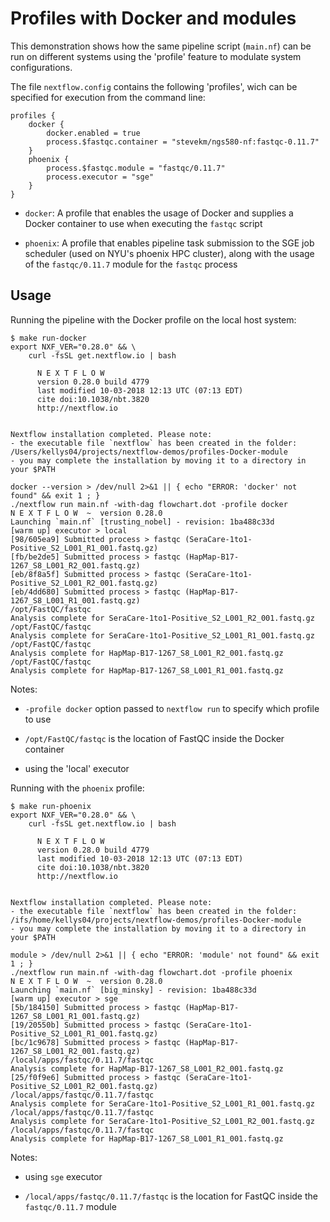 # Profiles with Docker and modules

This demonstration shows how the same pipeline script (`main.nf`) can be run on different systems using the 'profile' feature to modulate system configurations.

The file `nextflow.config` contains the following 'profiles', wich can be specified for execution from the command line:

```
profiles {
    docker {
        docker.enabled = true
        process.$fastqc.container = "stevekm/ngs580-nf:fastqc-0.11.7"
    }
    phoenix {
        process.$fastqc.module = "fastqc/0.11.7"
        process.executor = "sge"
    }
}
```

- `docker`: A profile that enables the usage of Docker and supplies a Docker container to use when executing the `fastqc` script

- `phoenix`: A profile that enables pipeline task submission to the SGE job scheduler (used on NYU's phoenix HPC cluster), along with the usage of the `fastqc/0.11.7` module for the `fastqc` process

## Usage

Running the pipeline with the Docker profile on the local host system:

```
$ make run-docker
export NXF_VER="0.28.0" && \
	curl -fsSL get.nextflow.io | bash

      N E X T F L O W
      version 0.28.0 build 4779
      last modified 10-03-2018 12:13 UTC (07:13 EDT)
      cite doi:10.1038/nbt.3820
      http://nextflow.io


Nextflow installation completed. Please note:
- the executable file `nextflow` has been created in the folder: /Users/kellys04/projects/nextflow-demos/profiles-Docker-module
- you may complete the installation by moving it to a directory in your $PATH

docker --version > /dev/null 2>&1 || { echo "ERROR: 'docker' not found" && exit 1 ; }
./nextflow run main.nf -with-dag flowchart.dot -profile docker
N E X T F L O W  ~  version 0.28.0
Launching `main.nf` [trusting_nobel] - revision: 1ba488c33d
[warm up] executor > local
[98/605ea9] Submitted process > fastqc (SeraCare-1to1-Positive_S2_L001_R1_001.fastq.gz)
[fb/be2de5] Submitted process > fastqc (HapMap-B17-1267_S8_L001_R2_001.fastq.gz)
[eb/8f8a5f] Submitted process > fastqc (SeraCare-1to1-Positive_S2_L001_R2_001.fastq.gz)
[eb/4dd680] Submitted process > fastqc (HapMap-B17-1267_S8_L001_R1_001.fastq.gz)
/opt/FastQC/fastqc
Analysis complete for SeraCare-1to1-Positive_S2_L001_R2_001.fastq.gz
/opt/FastQC/fastqc
Analysis complete for SeraCare-1to1-Positive_S2_L001_R1_001.fastq.gz
/opt/FastQC/fastqc
Analysis complete for HapMap-B17-1267_S8_L001_R2_001.fastq.gz
/opt/FastQC/fastqc
Analysis complete for HapMap-B17-1267_S8_L001_R1_001.fastq.gz
```
Notes:

- `-profile docker` option passed to `nextflow run` to specify which profile to use

- `/opt/FastQC/fastqc` is the location of FastQC inside the Docker container

- using the 'local' executor

Running with the `phoenix` profile:

```
$ make run-phoenix
export NXF_VER="0.28.0" && \
	curl -fsSL get.nextflow.io | bash

      N E X T F L O W
      version 0.28.0 build 4779
      last modified 10-03-2018 12:13 UTC (07:13 EDT)
      cite doi:10.1038/nbt.3820
      http://nextflow.io


Nextflow installation completed. Please note:
- the executable file `nextflow` has been created in the folder: /ifs/home/kellys04/projects/nextflow-demos/profiles-Docker-module
- you may complete the installation by moving it to a directory in your $PATH

module > /dev/null 2>&1 || { echo "ERROR: 'module' not found" && exit 1 ; }
./nextflow run main.nf -with-dag flowchart.dot -profile phoenix
N E X T F L O W  ~  version 0.28.0
Launching `main.nf` [big_minsky] - revision: 1ba488c33d
[warm up] executor > sge
[5b/184150] Submitted process > fastqc (HapMap-B17-1267_S8_L001_R1_001.fastq.gz)
[19/20550b] Submitted process > fastqc (SeraCare-1to1-Positive_S2_L001_R1_001.fastq.gz)
[bc/1c9678] Submitted process > fastqc (HapMap-B17-1267_S8_L001_R2_001.fastq.gz)
/local/apps/fastqc/0.11.7/fastqc
Analysis complete for HapMap-B17-1267_S8_L001_R2_001.fastq.gz
[25/f0f9e6] Submitted process > fastqc (SeraCare-1to1-Positive_S2_L001_R2_001.fastq.gz)
/local/apps/fastqc/0.11.7/fastqc
Analysis complete for SeraCare-1to1-Positive_S2_L001_R1_001.fastq.gz
/local/apps/fastqc/0.11.7/fastqc
Analysis complete for SeraCare-1to1-Positive_S2_L001_R2_001.fastq.gz
/local/apps/fastqc/0.11.7/fastqc
Analysis complete for HapMap-B17-1267_S8_L001_R1_001.fastq.gz
```

Notes:

- using `sge` executor

- `/local/apps/fastqc/0.11.7/fastqc` is the location for FastQC inside the `fastqc/0.11.7` module
